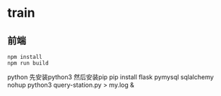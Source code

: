 train
=
前端
-
	npm install
	npm run build
python
	先安装python3
	然后安装pip
	pip install flask pymysql sqlalchemy
	nohup python3 query-station.py > my.log &
